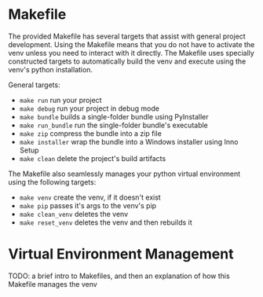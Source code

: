 # Makefile

The provided Makefile has several targets that assist with general project development. Using the Makefile means that you do not have to activate the venv unless you need to interact with it directly. The Makefile uses specially constructed targets to automatically build the venv and execute using the venv's python installation.

General targets:

- `make run` run your project
- `make debug` run your project in debug mode
- `make bundle` builds a single-folder bundle using PyInstaller
- `make run_bundle` run the single-folder bundle's executable
- `make zip` compress the bundle into a zip file
- `make installer` wrap the bundle into a Windows installer using Inno Setup
- `make clean` delete the project's build artifacts
  
The Makefile also seamlessly manages your python virtual environment using the following targets:

- `make venv` create the venv, if it doesn't exist
- `make pip` passes it's args to the venv's pip
- `make clean_venv` deletes the venv
- `make reset_venv` deletes the venv and then rebuilds it


# Virtual Environment Management

TODO: a brief intro to Makefiles, and then an explanation of how this Makefile manages the venv